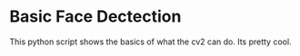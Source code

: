 # Basic Face Dectection

This python script shows the basics of what the cv2 can do. Its pretty cool.
